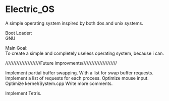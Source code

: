 # Electric_OS  
  
A simple operating system inspired by both dos and unix systems.  

Boot Loader:  
GNU  
  
Main Goal:  
To create a simple and completely useless operating system, because i can.  
  
//////////////////////Future improvments//////////////////////   
  
Implement partial buffer swapping. With a list for swap buffer requests.
Implement a list of requests for each process.
Optimize mouse input.
Optimize kernel/System.cpp
Write more comments.

Implement Tetris.
